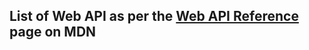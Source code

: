 ## List of Web API as per the [Web API Reference](https://developer.mozilla.org/en-US/docs/Web/Reference/API) page on MDN

